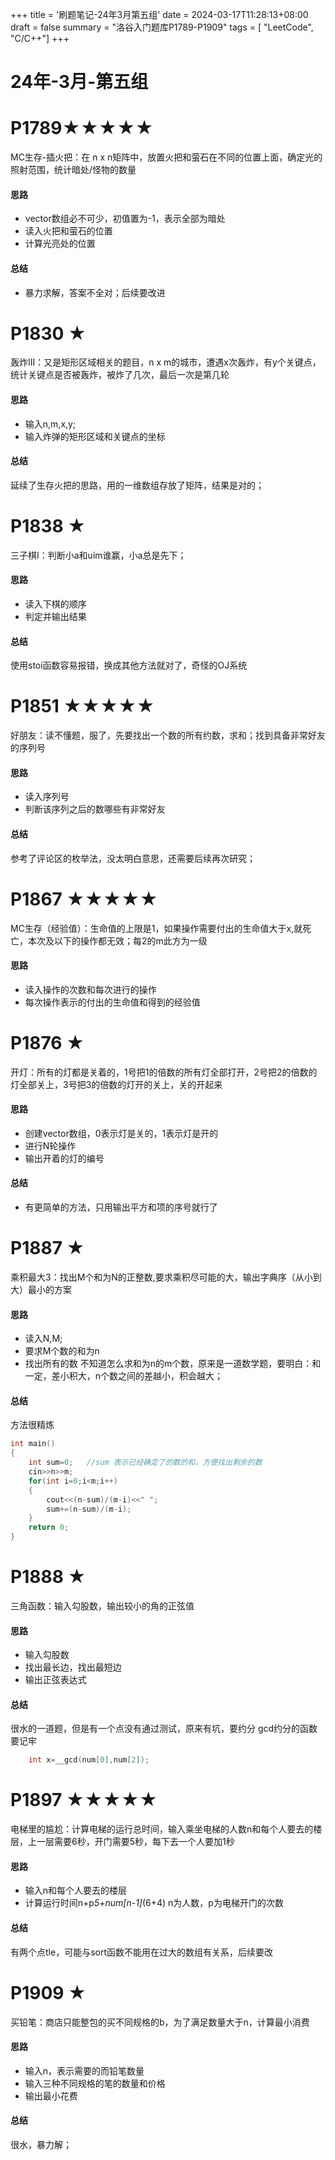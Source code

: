 +++
title = '刷题笔记-24年3月第五组'
date = 2024-03-17T11:28:13+08:00
draft = false
summary = "洛谷入门题库P1789-P1909"
tags = [ "LeetCode", "C/C++"]
+++
# 24年-3月-第五组
# P1789★★★★★
MC生存-插火把：在 n x n矩阵中，放置火把和萤石在不同的位置上面，确定光的照射范围，统计暗处/怪物的数量
#### 思路
- vector数组必不可少，初值置为-1，表示全部为暗处
- 读入火把和萤石的位置
- 计算光亮处的位置
#### 总结
- 暴力求解，答案不全对；后续要改进
# P1830 ★
轰炸III：又是矩形区域相关的题目，n x m的城市，遭遇x次轰炸，有y个关键点，统计关键点是否被轰炸，被炸了几次，最后一次是第几轮
#### 思路
- 输入n,m,x,y;
- 输入炸弹的矩形区域和关键点的坐标
#### 总结
延续了生存火把的思路，用的一维数组存放了矩阵，结果是对的；

# P1838 ★
三子棋I：判断小a和uim谁赢，小a总是先下；
#### 思路
- 读入下棋的顺序
- 判定并输出结果
#### 总结
使用stoi函数容易报错，换成其他方法就对了，奇怪的OJ系统

# P1851 ★★★★★
好朋友：读不懂题，服了，先要找出一个数的所有约数，求和；找到具备非常好友的序列号
#### 思路
- 读入序列号
- 判断该序列之后的数哪些有非常好友
#### 总结
参考了评论区的枚举法，没太明白意思，还需要后续再次研究；

# P1867 ★★★★★
MC生存（经验值）：生命值的上限是1，如果操作需要付出的生命值大于x,就死亡，本次及以下的操作都无效；每2的m此方为一级
#### 思路
- 读入操作的次数和每次进行的操作
- 每次操作表示的付出的生命值和得到的经验值

# P1876 ★
开灯：所有的灯都是关着的，1号把1的倍数的所有灯全部打开，2号把2的倍数的灯全部关上，3号把3的倍数的灯开的关上，关的开起来
#### 思路
- 创建vector数组，0表示灯是关的，1表示灯是开的
- 进行N轮操作
- 输出开着的灯的编号
#### 总结
- 有更简单的方法，只用输出平方和项的序号就行了

# P1887 ★
乘积最大3：找出M个和为N的正整数,要求乘积尽可能的大，输出字典序（从小到大）最小的方案
#### 思路
- 读入N,M;
- 要求M个数的和为n
- 找出所有的数
不知道怎么求和为n的m个数，原来是一道数学题，要明白：和一定，差小积大，n个数之间的差越小，积会越大；
#### 总结
方法很精炼
```c++
int main()
{
    int sum=0;   //sum 表示已经确定了的数的和，方便找出剩余的数
    cin>>n>>m;
    for(int i=0;i<m;i++)
    {
        cout<<(n-sum)/(m-i)<<" ";
        sum+=(n-sum)/(m-i);
    }
    return 0;
}
```
# P1888 ★
三角函数：输入勾股数，输出较小的角的正弦值
#### 思路
- 输入勾股数
- 找出最长边，找出最短边
- 输出正弦表达式
#### 总结
很水的一道题，但是有一个点没有通过测试，原来有坑，要约分
gcd约分的函数要记牢
```c++
    int x=__gcd(num[0],num[2]);
```

# P1897 ★★★★★
电梯里的尴尬：计算电梯的运行总时间，输入乘坐电梯的人数n和每个人要去的楼层，上一层需要6秒，开门需要5秒，每下去一个人要加1秒
#### 思路
- 输入n和每个人要去的楼层
- 计算运行时间n+p*5+num[n-1]*(6+4)  n为人数，p为电梯开门的次数
#### 总结
有两个点tle，可能与sort函数不能用在过大的数组有关系，后续要改

# P1909 ★
买铅笔：商店只能整包的买不同规格的b，为了满足数量大于n，计算最小消费
#### 思路
- 输入n，表示需要的而铅笔数量
- 输入三种不同规格的笔的数量和价格
- 输出最小花费
#### 总结
很水，暴力解；